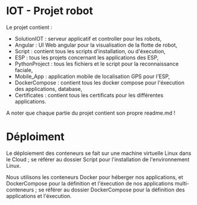 # IOT - Projet robot

Le projet contient :

- SolutionIOT : serveur applicatif et controller pour les robots,
- Angular : UI Web angular pour la visualisation de la flotte de robot, 
- Script : contient tous les scripts d'installation, ou d'éxecution,  
- ESP : tous les projets concernant les applications des ESP,
- PythonProject : tous les fichiers et le script pour la reconnaissance faciale,
- Mobile_App : application mobile de localisation GPS pour l'ESP,
- DockerCompose : contient tous les docker compose pour l'éxecution des applications, database, 
- Certificates : contient tous les certificats pour les différentes applications. 

A noter que chaque partie du projet contient son propre readme.md ! 

# Déploiment 

Le déploiement des conteneurs se fait sur une machine virtuelle Linux dans le Cloud ; se référer au dossier Script pour l'installation de l'environnement Linux. 

Nous utilisons les conteneurs Docker pour héberger nos applications, et DockerCompose pour la définition et l'éxecution de nos applications multi-conteneurs ; se référer au dossier DockerCompose pour la définition des applications et l'éxecution. 

